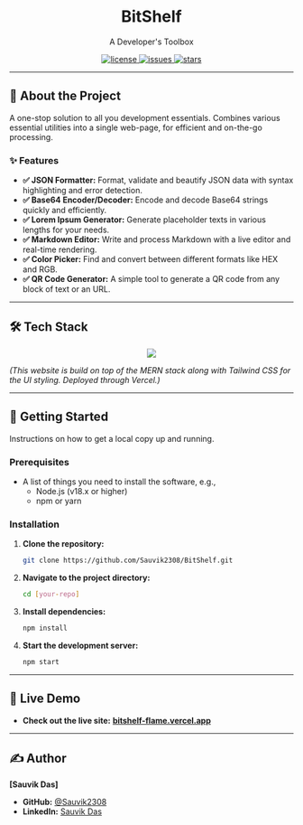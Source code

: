<div align="center">
  <!-- <img src="https://github.com/Sauvik2308/BitShelf/blob/main/client/src/assets/favi2.png" alt="BitShelf Banner"> -->
  <h1>BitShelf</h1>
  <p>A Developer's Toolbox </p>

  <p>
    <a href="https://github.com/Sauvik2308/BitShelf/LICENSE">
      <img src="https://img.shields.io/github/license/Sauvik2308/BitShelf?style=for-the-badge" alt="license">
    </a>
    <a href="https://github.com/Sauvik2308/BitShelf/issues">
      <img src="https://img.shields.io/github/issues/Sauvik2308/BitShelf?style=for-the-badge" alt="issues">
    </a>
    <a href="https://github.com/Sauvik2308/BitShelf/stargazers">
      <img src="https://img.shields.io/github/stars/Sauvik2308/BitShelf?style=for-the-badge" alt="stars">
    </a>
  </p>
</div>

---

## 📖 About the Project

A one-stop solution to all you development essentials. Combines various essential utilities into a single web-page, for efficient and on-the-go processing.

### ✨ Features

- **✅ JSON Formatter:** Format, validate and beautify JSON data with syntax highlighting and error detection.
- **✅ Base64 Encoder/Decoder:** Encode and decode Base64 strings quickly and efficiently.
- **✅ Lorem Ipsum Generator:** Generate placeholder texts in various lengths for your needs.
- **✅ Markdown Editor:** Write and process Markdown with a live editor and real-time rendering.
- **✅ Color Picker:** Find and convert between different formats like HEX and RGB.
- **✅ QR Code Generator:** A simple tool to generate a QR code from any block of text or an URL.

---

## 🛠️ Tech Stack

<p align="center">
  <a href="https://skillicons.dev">
    <img src="https://skillicons.dev/icons?i=react,nodejs,express,mongodb,tailwind,vercel" />
  </a>
</p>

*(This website is build on top of the MERN stack along with Tailwind CSS for the UI styling. Deployed through Vercel.)*

---

## 🚀 Getting Started

Instructions on how to get a local copy up and running.

### Prerequisites

- A list of things you need to install the software, e.g.,
  - Node.js (v18.x or higher)
  - npm or yarn

### Installation

1.  **Clone the repository:**
    ```sh
    git clone https://github.com/Sauvik2308/BitShelf.git 
    ```
2.  **Navigate to the project directory:**
    ```sh
    cd [your-repo]
    ```
3.  **Install dependencies:**
    ```sh
    npm install
    ```
4.  **Start the development server:**
    ```sh
    npm start
    ```

---


## 🔗 Live Demo

- **Check out the live site:** **[bitshelf-flame.vercel.app](https://bitshelf-flame.vercel.app/)**

---

## ✍️ Author

**[Sauvik Das]**

- **GitHub:** [@Sauvik2308](https://github.com/Sauvik2308)
- **LinkedIn:** [Sauvik Das](https://www.linkedin.com/in/sauvik-das/)
<!-- - **Twitter:** [@your-twitter](https://twitter.com/[your-twitter]) -->
